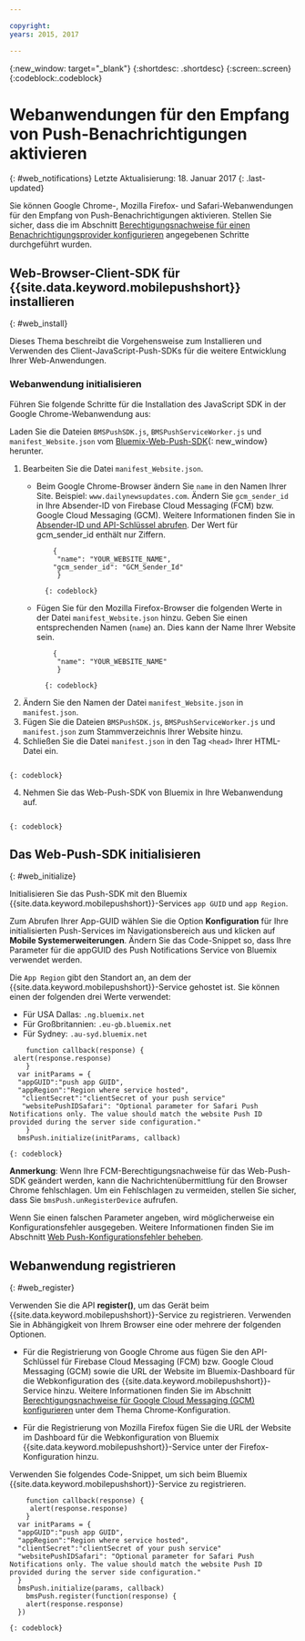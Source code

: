 ```yaml
---

copyright:
years: 2015, 2017

---
```


{:new_window: target="_blank"}
{:shortdesc: .shortdesc}
{:screen:.screen}
{:codeblock:.codeblock}

# Webanwendungen für den Empfang von Push-Benachrichtigungen aktivieren
{: #web_notifications}
Letzte Aktualisierung: 18. Januar 2017
{: .last-updated}

Sie können Google Chrome-, Mozilla Firefox- und Safari-Webanwendungen für den Empfang von Push-Benachrichtigungen aktivieren. Stellen Sie sicher, dass die im Abschnitt [Berechtigungsnachweise für einen Benachrichtigungsprovider konfigurieren](t__main_push_config_provider.html) angegebenen Schritte durchgeführt wurden.

## Web-Browser-Client-SDK für {{site.data.keyword.mobilepushshort}} installieren
{: #web_install}

Dieses Thema beschreibt die Vorgehensweise zum Installieren und Verwenden des Client-JavaScript-Push-SDKs für die weitere Entwicklung Ihrer Web-Anwendungen.

### Webanwendung initialisieren

Führen Sie folgende Schritte für die Installation des JavaScript SDK in der Google Chrome-Webanwendung aus:

Laden Sie die Dateien `BMSPushSDK.js`, `BMSPushServiceWorker.js` und `manifest_Website.json` vom [Bluemix-Web-Push-SDK](https://codeload.github.com/ibm-bluemix-mobile-services/bms-clientsdk-javascript-webpush/zip/master){: new_window} herunter.

1. Bearbeiten Sie die Datei `manifest_Website.json`.
	- Beim Google Chrome-Browser ändern Sie `name` in den Namen Ihrer Site. Beispiel: `www.dailynewsupdates.com`. Ändern Sie `gcm_sender_id` in Ihre Absender-ID von Firebase Cloud Messaging (FCM) bzw. Google Cloud Messaging (GCM). Weitere Informationen finden Sie in [Absender-ID und API-Schlüssel abrufen](t_push_provider_android.html). Der Wert für gcm_sender_id enthält nur Ziffern.

		```
 			{
 			 "name": "YOUR_WEBSITE_NAME",
  			"gcm_sender_id": "GCM_Sender_Id"
			 }
		```
    		{: codeblock}
 
	- Fügen Sie für den Mozilla Firefox-Browser die folgenden Werte in der Datei `manifest_Website.json` hinzu. Geben Sie einen entsprechenden Namen (`name`) an. Dies kann der Name Ihrer Website sein.

		```
			{
 			 "name": "YOUR_WEBSITE_NAME"
			 }
		```
    		{: codeblock}

2. Ändern Sie den Namen der Datei `manifest_Website.json` in `manifest.json`.
3. Fügen Sie die Dateien `BMSPushSDK.js`, `BMSPushServiceWorker.js` und `manifest.json` zum Stammverzeichnis Ihrer Website hinzu.
3. Schließen Sie die Datei `manifest.json` in den Tag `<head>` Ihrer HTML-Datei ein.
```<link rel="manifest" href="manifest.json">
```
    {: codeblock}
4. Nehmen Sie das Web-Push-SDK von Bluemix in Ihre Webanwendung auf.
```<script src="BMSPushSDK.js" async></script>
```
    {: codeblock}

## Das Web-Push-SDK initialisieren 
{: #web_initialize}

Initialisieren Sie das Push-SDK mit den Bluemix {{site.data.keyword.mobilepushshort}}-Services `app GUID` und `app Region`.  

Zum Abrufen Ihrer App-GUID wählen Sie die Option **Konfiguration** für Ihre initialisierten Push-Services im Navigationsbereich aus und klicken auf **Mobile Systemerweiterungen**. Ändern Sie das Code-Snippet so, dass Ihre Parameter für die appGUID des Push Notifications Service von Bluemix verwendet werden.

Die `App Region` gibt den Standort an, an dem der {{site.data.keyword.mobilepushshort}}-Service gehostet ist. Sie können einen der folgenden drei Werte verwendet:

 - Für USA Dallas:	 `.ng.bluemix.net`
 - Für Großbritannien:			 `.eu-gb.bluemix.net`
 - Für Sydney:		 `.au-syd.bluemix.net`

``` var bmsPush = new BMSPush();
    function callback(response) {
 alert(response.response)
    }
  var initParams = {
  "appGUID":"push app GUID",
  "appRegion":"Region where service hosted",
   "clientSecret":"clientSecret of your push service"
   "websitePushIDSafari": "Optional parameter for Safari Push Notifications only. The value should match the website Push ID provided during the server side configuration."
    }
  bmsPush.initialize(initParams, callback)
```
	{: codeblock}

**Anmerkung**: Wenn Ihre FCM-Berechtigungsnachweise für das Web-Push-SDK geändert werden, kann die Nachrichtenübermittlung für den Browser Chrome fehlschlagen. Um ein Fehlschlagen zu vermeiden, stellen Sie sicher, dass Sie `bmsPush.unRegisterDevice` aufrufen.

Wenn Sie einen falschen Parameter angeben, wird möglicherweise ein Konfigurationsfehler ausgegeben. Weitere Informationen finden Sie im Abschnitt [Web Push-Konfigurationsfehler beheben](troubleshooting_config_errors.html).

## Webanwendung registrieren
{: #web_register}

Verwenden Sie die API **register()**, um das Gerät beim {{site.data.keyword.mobilepushshort}}-Service zu registrieren. Verwenden Sie in Abhängigkeit von Ihrem Browser eine oder mehrere der folgenden Optionen.

- Für die Registrierung von Google Chrome aus fügen Sie den API-Schlüssel für Firebase Cloud Messaging (FCM) bzw. Google Cloud Messaging (GCM) sowie die URL der Website im Bluemix-Dashboard für die Webkonfiguration des {{site.data.keyword.mobilepushshort}}-Service hinzu. Weitere Informationen finden Sie im Abschnitt [Berechtigungsnachweise für Google Cloud Messaging (GCM) konfigurieren](t_push_provider_android.html) unter dem Thema Chrome-Konfiguration.

- Für die Registrierung von Mozilla Firefox fügen Sie die URL der Website im Dashboard für die Webkonfiguration von Bluemix {{site.data.keyword.mobilepushshort}}-Service unter der Firefox-Konfiguration hinzu.

Verwenden Sie folgendes Code-Snippet, um sich beim Bluemix {{site.data.keyword.mobilepushshort}}-Service zu registrieren.
```var bmsPush = new BMSPush();
    function callback(response) {
     alert(response.response)
    }
  var initParams = {
  "appGUID":"push app GUID",
  "appRegion":"Region where service hosted",
  "clientSecret":"clientSecret of your push service"
  "websitePushIDSafari": "Optional parameter for Safari Push Notifications only. The value should match the website Push ID provided during the server side configuration."
  }
  bmsPush.initialize(params, callback)
    bmsPush.register(function(response) {
    alert(response.response)
  })
```
    {: codeblock}






